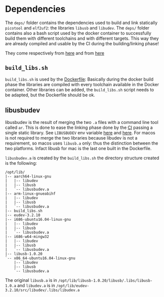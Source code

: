 # Dependencies
The `deps/` folder contains the dependencies used to build and link statically `picotool` and `elf2uf2`: the libraries `libusb` and `libudev`.
The `deps/` folder contains also a bash script used by the docker container to successfully build them with different toolchains and with different targets.
This way they are already compiled and usable by the CI during the building/linking phase!

They come respectively from [here](https://github.com/arduino/OpenOCD-build-script/tree/static/libusb-1.0.20)
and from [here](https://github.com/gentoo/eudev)

## `build_libs.sh`
`build_libs.sh` is used by the [Dockerfile](https://github.com/arduino/rp2040tools/blob/26f4918077d51518a215c6ca9362ddd327e96c2e/Dockerfile#L52-L58):
Basically during the docker build phase the libraries are compiled with every toolchain available in the Docker container. Other libraries can be added, the `build_libs.sh` script needs to be adapted, but the Dockerfile should be ok.

## libusbudev
libusbudev is the result of merging the two `.a` files with a command line tool called `ar`. This is done to ease the linking phase done by the [CI](https://github.com/arduino/rp2040tools/blob/26f4918077d51518a215c6ca9362ddd327e96c2e/.github/workflows/release.yml#L87) passing a single static library. See `LIBUSBUDEV` env variable [here](https://github.com/arduino/rp2040tools/blob/26f4918077d51518a215c6ca9362ddd327e96c2e/.github/workflows/release.yml#L67) and [here](https://github.com/arduino/rp2040tools/blob/26f4918077d51518a215c6ca9362ddd327e96c2e/.github/workflows/release.yml#L71).
For macos is not required to merge the two libraries because libudev is not a requirement, so macos uses `libusb.a` only: thus the distinction between the two platforms. Infact libusb for mac is the last one built in the Dockerfile.

`libusbudev.a` is created by the `build_libs.sh` the directory structure created is the following:

```
/opt/lib/
|-- aarch64-linux-gnu
|   |-- libudev
|   |-- libusb
|   `-- libusbudev.a
|-- arm-linux-gnueabihf
|   |-- libudev
|   |-- libusb
|   `-- libusbudev.a
|-- build_libs.sh
|-- eudev-3.2.10
|-- i686-ubuntu16.04-linux-gnu
|   |-- libudev
|   |-- libusb
|   `-- libusbudev.a
|-- i686-w64-mingw32
|   |-- libudev
|   |-- libusb
|   `-- libusbudev.a
|-- libusb-1.0.20
`-- x86_64-ubuntu16.04-linux-gnu
    |-- libudev
    |-- libusb
    `-- libusbudev.a
```

The original `libusb.a` is in `/opt/lib/libusb-1.0.20/libusb/.libs/libusb-1.0.a`
and `libudev.a` is in `/opt/lib/eudev-3.2.10/src/libudev/.libs/libudev.a`